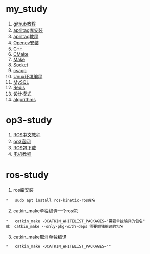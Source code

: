 # my_study
1. [github教程](https://www.runoob.com/w3cnote/git-guide.html)
2. [apriltag库安装](https://github.com/AprilRobotics/apriltag)
3. [apriltag教程](http://book.openmv.cc/image/apriltag.html)
4. [Opencv安装](https://github.com/xb-hub/OpenCV_demo)
5. [C++](https://github.com/xb-hub/my-study/tree/master/C%2B%2B)
6. [CMake](https://github.com/xb-hub/my-study/tree/master/CMake)
7. [Make](https://seisman.github.io/how-to-write-makefile/rules.html)
8. [Socket](https://github.com/xb-hub/my-study/tree/master/Socket)
9. [csapp]()
10. [Unux环境编程](https://github.com/xb-hub/my-study/tree/master/Unix)
11. [MySQL](https://github.com/xb-hub/my-study/tree/master/MySQL)
12. [Redis](https://github.com/xb-hub/my-study/tree/master/Redis)
13. [设计模式](https://github.com/xb-hub/my-study/tree/master/设计模式)
14. [algorithms](https://github.com/xb-hub/my-study/tree/master/algorithms)


# op3-study
1. [ROS中文教程](http://wiki.ros.org/cn/ROS/Tutorials)
2. [op3官网](http://emanual.robotis.com/docs/en/platform/op3/introduction/)
3. [ROS包下载](http://emanual.robotis.com/docs/en/platform/op3/recovery/#installing-robotis-ros-packages)
4. [电机教程](http://emanual.robotis.com/docs/en/dxl/mx/mx-28/)

# ros-study
1. ros库安装
```
*   sudo apt install ros-kinetic-ros库名
```
2. catkin_make单独编译一个ros包
```
*   catkin_make -DCATKIN_WHITELIST_PACKAGES="需要单独编译的包名"
或  catkin_make --only-pkg-with-deps 需要单独编译的包名
````
3. catkin_make取消单独编译
```
*   catkin_make -DCATKIN_WHITELIST_PACKAGES=""
```

